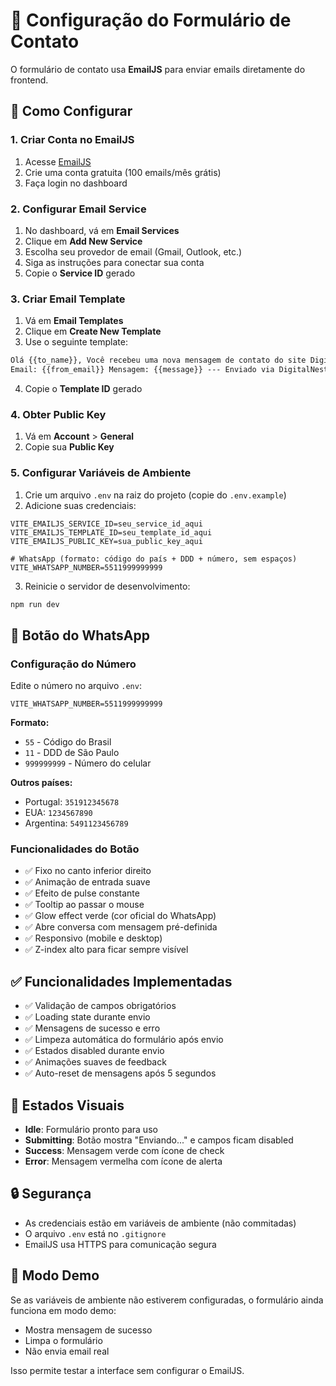 # 📧 Configuração do Formulário de Contato

O formulário de contato usa **EmailJS** para enviar emails diretamente do frontend.

## 🚀 Como Configurar

### 1. Criar Conta no EmailJS

1. Acesse [EmailJS](https://www.emailjs.com/)
2. Crie uma conta gratuita (100 emails/mês grátis)
3. Faça login no dashboard

### 2. Configurar Email Service

1. No dashboard, vá em **Email Services**
2. Clique em **Add New Service**
3. Escolha seu provedor de email (Gmail, Outlook, etc.)
4. Siga as instruções para conectar sua conta
5. Copie o **Service ID** gerado

### 3. Criar Email Template

1. Vá em **Email Templates**
2. Clique em **Create New Template**
3. Use o seguinte template:

```html
Olá {{to_name}}, Você recebeu uma nova mensagem de contato do site DigitalNest: Nome: {{from_name}}
Email: {{from_email}} Mensagem: {{message}} --- Enviado via DigitalNest Contact Form
```

4. Copie o **Template ID** gerado

### 4. Obter Public Key

1. Vá em **Account** > **General**
2. Copie sua **Public Key**

### 5. Configurar Variáveis de Ambiente

1. Crie um arquivo `.env` na raiz do projeto (copie do `.env.example`)
2. Adicione suas credenciais:

```env
VITE_EMAILJS_SERVICE_ID=seu_service_id_aqui
VITE_EMAILJS_TEMPLATE_ID=seu_template_id_aqui
VITE_EMAILJS_PUBLIC_KEY=sua_public_key_aqui

# WhatsApp (formato: código do país + DDD + número, sem espaços)
VITE_WHATSAPP_NUMBER=5511999999999
```

3. Reinicie o servidor de desenvolvimento:

```bash
npm run dev
```

## 💬 Botão do WhatsApp

### Configuração do Número

Edite o número no arquivo `.env`:

```env
VITE_WHATSAPP_NUMBER=5511999999999
```

**Formato:**

- `55` - Código do Brasil
- `11` - DDD de São Paulo
- `999999999` - Número do celular

**Outros países:**

- Portugal: `351912345678`
- EUA: `1234567890`
- Argentina: `5491123456789`

### Funcionalidades do Botão

- ✅ Fixo no canto inferior direito
- ✅ Animação de entrada suave
- ✅ Efeito de pulse constante
- ✅ Tooltip ao passar o mouse
- ✅ Glow effect verde (cor oficial do WhatsApp)
- ✅ Abre conversa com mensagem pré-definida
- ✅ Responsivo (mobile e desktop)
- ✅ Z-index alto para ficar sempre visível

## ✅ Funcionalidades Implementadas

- ✅ Validação de campos obrigatórios
- ✅ Loading state durante envio
- ✅ Mensagens de sucesso e erro
- ✅ Limpeza automática do formulário após envio
- ✅ Estados disabled durante envio
- ✅ Animações suaves de feedback
- ✅ Auto-reset de mensagens após 5 segundos

## 🎨 Estados Visuais

- **Idle**: Formulário pronto para uso
- **Submitting**: Botão mostra "Enviando..." e campos ficam disabled
- **Success**: Mensagem verde com ícone de check
- **Error**: Mensagem vermelha com ícone de alerta

## 🔒 Segurança

- As credenciais estão em variáveis de ambiente (não commitadas)
- O arquivo `.env` está no `.gitignore`
- EmailJS usa HTTPS para comunicação segura

## 📝 Modo Demo

Se as variáveis de ambiente não estiverem configuradas, o formulário ainda funciona em modo demo:

- Mostra mensagem de sucesso
- Limpa o formulário
- Não envia email real

Isso permite testar a interface sem configurar o EmailJS.
